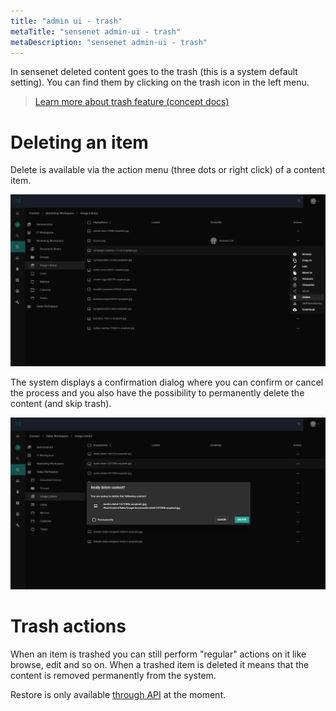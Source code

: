 ```yaml
---
title: "admin ui - trash"
metaTitle: "sensenet admin-ui - trash"
metaDescription: "sensenet admin-ui - trash"
---
```


In sensenet deleted content goes to the trash (this is a system default setting). You can find them by clicking on the trash icon in the left menu.
> [Learn more about trash feature (concept docs)](/content/concepts/collaboration/05-trash)

# Deleting an item

Delete is available via the action menu (three dots or right click) of a content item.

![delete](/content/guides/img/delete_action.png)

The system displays a confirmation dialog where you can confirm or cancel the process and you also have the possibility to permanently delete the content (and skip trash).

![delete dialog](/content/guides/img/delete_confirm.png)

# Trash actions

When an item is trashed you can still perform "regular" actions on it like browse, edit and so on. When a trashed item is deleted it means that the content is removed permanently from the system.

Restore is only available [through API](/api-docs/content-management/07-trash) at the moment.
